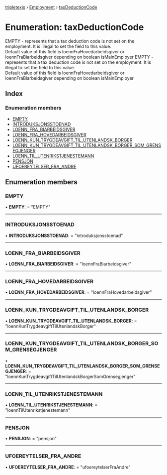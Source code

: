 [tripletexjs](../README.md) › [Employment](../modules/employment.md) › [taxDeductionCode](employment.taxdeductioncode.md)

# Enumeration: taxDeductionCode

EMPTY - represents that a tax deduction code is not set on the employment. It is illegal to set the field to this value.  <br /> Default value of this field is loennFraHovedarbeidsgiver or loennFraBiarbeidsgiver depending on boolean isMainEmployer
EMPTY - represents that a tax deduction code is not set on the employment. It is illegal to set the field to this value.  <br /> Default value of this field is loennFraHovedarbeidsgiver or loennFraBiarbeidsgiver depending on boolean isMainEmployer

## Index

### Enumeration members

* [EMPTY](employment.taxdeductioncode.md#empty)
* [INTRODUKSJONSSTOENAD](employment.taxdeductioncode.md#introduksjonsstoenad)
* [LOENN_FRA_BIARBEIDSGIVER](employment.taxdeductioncode.md#loenn_fra_biarbeidsgiver)
* [LOENN_FRA_HOVEDARBEIDSGIVER](employment.taxdeductioncode.md#loenn_fra_hovedarbeidsgiver)
* [LOENN_KUN_TRYGDEAVGIFT_TIL_UTENLANDSK_BORGER](employment.taxdeductioncode.md#loenn_kun_trygdeavgift_til_utenlandsk_borger)
* [LOENN_KUN_TRYGDEAVGIFT_TIL_UTENLANDSK_BORGER_SOM_GRENSEGJENGER](employment.taxdeductioncode.md#loenn_kun_trygdeavgift_til_utenlandsk_borger_som_grensegjenger)
* [LOENN_TIL_UTENRIKSTJENESTEMANN](employment.taxdeductioncode.md#loenn_til_utenrikstjenestemann)
* [PENSJON](employment.taxdeductioncode.md#pensjon)
* [UFOEREYTELSER_FRA_ANDRE](employment.taxdeductioncode.md#ufoereytelser_fra_andre)

## Enumeration members

###  EMPTY

• **EMPTY**: = "EMPTY"

___

###  INTRODUKSJONSSTOENAD

• **INTRODUKSJONSSTOENAD**: = "introduksjonsstoenad"

___

###  LOENN_FRA_BIARBEIDSGIVER

• **LOENN_FRA_BIARBEIDSGIVER**: = "loennFraBiarbeidsgiver"

___

###  LOENN_FRA_HOVEDARBEIDSGIVER

• **LOENN_FRA_HOVEDARBEIDSGIVER**: = "loennFraHovedarbeidsgiver"

___

###  LOENN_KUN_TRYGDEAVGIFT_TIL_UTENLANDSK_BORGER

• **LOENN_KUN_TRYGDEAVGIFT_TIL_UTENLANDSK_BORGER**: = "loennKunTrygdeavgiftTilUtenlandskBorger"

___

###  LOENN_KUN_TRYGDEAVGIFT_TIL_UTENLANDSK_BORGER_SOM_GRENSEGJENGER

• **LOENN_KUN_TRYGDEAVGIFT_TIL_UTENLANDSK_BORGER_SOM_GRENSEGJENGER**: = "loennKunTrygdeavgiftTilUtenlandskBorgerSomGrensegjenger"

___

###  LOENN_TIL_UTENRIKSTJENESTEMANN

• **LOENN_TIL_UTENRIKSTJENESTEMANN**: = "loennTilUtenrikstjenestemann"

___

###  PENSJON

• **PENSJON**: = "pensjon"

___

###  UFOEREYTELSER_FRA_ANDRE

• **UFOEREYTELSER_FRA_ANDRE**: = "ufoereytelserFraAndre"
